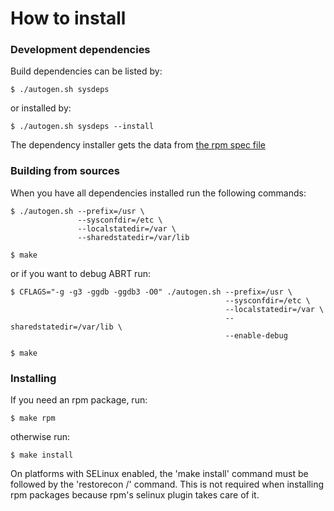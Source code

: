 # How to install

### Development dependencies

Build dependencies can be listed by:

    $ ./autogen.sh sysdeps

or installed by:

    $ ./autogen.sh sysdeps --install

The dependency installer gets the data from [the rpm spec file](abrt.spec.in)

### Building from sources

When you have all dependencies installed run the following commands:

    $ ./autogen.sh --prefix=/usr \
                   --sysconfdir=/etc \
                   --localstatedir=/var \
                   --sharedstatedir=/var/lib

    $ make

or if you want to debug ABRT run:

    $ CFLAGS="-g -g3 -ggdb -ggdb3 -O0" ./autogen.sh --prefix=/usr \
                                                    --sysconfdir=/etc \
                                                    --localstatedir=/var \
                                                    --sharedstatedir=/var/lib \
                                                    --enable-debug

    $ make

### Installing

If you need an rpm package, run:

    $ make rpm

otherwise run:

    $ make install

On platforms with SELinux enabled, the 'make install' command must be followed
by the 'restorecon /' command. This is not required when installing rpm
packages because rpm's selinux plugin takes care of it.
